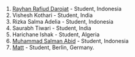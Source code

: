 1. [Rayhan Rafiud Darojat](https://github.com/rafiudd) - Student, Indonesia
2. Vishesh Kothari - Student, India
3. Rizka Salma Adelia - Student, Indonesia
4. Saurabh Tiwari - Student, India
5. Harichane Ishak - Student, Algeria
6. [Muhammad Salman Abid](https://github.com/beecoder77) - Student, Indonesia
7. [Matt](https://github.com/recalibrated) - Student, Berlin, Germany. 
